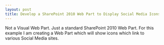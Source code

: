```yaml
---
layout: post
title: Develop a SharePoint 2010 Web Part to Display Social Media Icons
---
```


Not a Visual Web Part.  Just a standard SharePoint 2010 Web Part.  For this example I am creating a Web Part which will show icons which link to various Social Media sites.